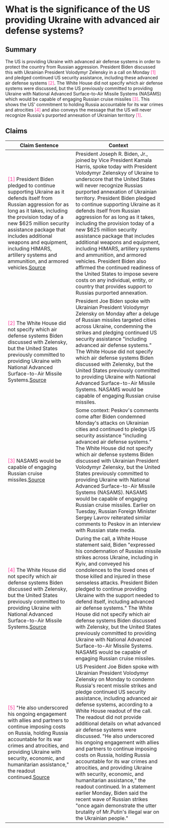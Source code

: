 # What is the significance of the US providing Ukraine with advanced air defense systems?

## Summary
The US is providing Ukraine with advanced air defense systems in order to protect the country from Russian aggression. President Biden discussed this with Ukrainian President Volodymyr Zelensky in a call on Monday <font color=#FF3399>[1]</font> and pledged continued US security assistance, including these advanced air defense systems <font color=#FF3399>[2]</font>. The White House did not specify which air defense systems were discussed, but the US previously committed to providing Ukraine with National Advanced Surface-to-Air Missile Systems (NASAMS) which would be capable of engaging Russian cruise missiles <font color=#FF3399>[3]</font>. This shows the US' commitment to holding Russia accountable for its war crimes and atrocities <font color=#FF3399>[4]</font> and also conveys the message that the US will never recognize Russia's purported annexation of Ukrainian territory <font color=#FF3399>[1]</font>.

## Claims
| Claim Sentence | Context |
|---|---|
|<font color=#FF3399>[1]</font> President Biden pledged to continue supporting Ukraine as it defends itself from Russian aggression for as long as it takes, including the provision today of a new $625 million security assistance package that includes additional weapons and equipment, including HIMARS, artillery systems and ammunition, and armored vehicles.<a href="https://www.whitehouse.gov/briefing-room/statements-releases/2022/10/04/readout-of-president-bidens-call-with-president-zelenskyy-of-ukraine-10/" target="_blank">Source</a>| President Joseph R. Biden, Jr., joined by Vice President Kamala Harris, spoke today with President Volodymyr Zelenskyy of Ukraine to underscore that the United States will never recognize Russias purported annexation of Ukrainian territory. President Biden pledged to continue supporting Ukraine as it defends itself from Russian aggression for as long as it takes, including the provision today of a new $625 million security assistance package that includes additional weapons and equipment, including HIMARS, artillery systems and ammunition, and armored vehicles. President Biden also affirmed the continued readiness of the United States to impose severe costs on any individual, entity, or country that provides support to Russias purported annexation.|
|<font color=#FF3399>[2]</font> The White House did not specify which air defense systems Biden discussed with Zelensky, but the United States previously committed to providing Ukraine with National Advanced Surface-to-Air Missile Systems.<a href="https://www.cnn.com/europe/live-news/russia-ukraine-war-news-10-11-22/h_f64f96935837ce13140eb281653c2468" target="_blank">Source</a>| President Joe Biden spoke with Ukrainian President Volodymyr Zelensky on Monday after a deluge of Russian missiles targeted cities across Ukraine, condemning the strikes and pledging continued US security assistance "including advanced air defense systems." The White House did not specify which air defense systems Biden discussed with Zelensky, but the United States previously committed to providing Ukraine with National Advanced Surface-to-Air Missile Systems. NASAMS would be capable of engaging Russian cruise missiles.|
|<font color=#FF3399>[3]</font> NASAMS would be capable of engaging Russian cruise missiles.<a href="https://www.cnn.com/europe/live-news/russia-ukraine-war-news-10-11-22/h_659e44127299d3792b739fb0622634fe" target="_blank">Source</a>| Some context: Peskov's comments come after Biden condemned Monday's attacks on Ukrainian cities and continued to pledge US security assistance "including advanced air defense systems." The White House did not specify which air defense systems Biden discussed with Ukrainian President Volodymyr Zelensky, but the United States previously committed to providing Ukraine with National Advanced Surface-to-Air Missile Systems (NASAMS). NASAMS would be capable of engaging Russian cruise missiles. Earlier on Tuesday, Russian Foreign Minister Sergey Lavrov reiterated similar comments to Peskov in an interview with Russian state media.|
|<font color=#FF3399>[4]</font> The White House did not specify which air defense systems Biden discussed with Zelensky, but the United States previously committed to providing Ukraine with National Advanced Surface-to-Air Missile Systems.<a href="https://www.cnn.com/2022/10/10/politics/biden-zelensky-advanced-air-defense-systems/index.html" target="_blank">Source</a>| During the call, a White House statement said, Biden "expressed his condemnation of Russias missile strikes across Ukraine, including in Kyiv, and conveyed his condolences to the loved ones of those killed and injured in these senseless attacks. President Biden pledged to continue providing Ukraine with the support needed to defend itself, including advanced air defense systems." The White House did not specify which air defense systems Biden discussed with Zelensky, but the United States previously committed to providing Ukraine with National Advanced Surface-to-Air Missile Systems. NASAMS would be capable of engaging Russian cruise missiles.|
|<font color=#FF3399>[5]</font> "He also underscored his ongoing engagement with allies and partners to continue imposing costs on Russia, holding Russia accountable for its war crimes and atrocities, and providing Ukraine with security, economic, and humanitarian assistance," the readout continued.<a href="https://www.cnn.com/europe/live-news/russia-ukraine-war-news-10-10-22/h_41294d04001fdcae771da5132a3028cd" target="_blank">Source</a>| US President Joe Biden spoke with Ukrainian President Volodymyr Zelensky on Monday to condemn Russia's recent missile strikes and pledge continued US security assistance, including advanced air defense systems, according to a White House readout of the call. The readout did not provide additional details on what advanced air defense systems were discussed. "He also underscored his ongoing engagement with allies and partners to continue imposing costs on Russia, holding Russia accountable for its war crimes and atrocities, and providing Ukraine with security, economic, and humanitarian assistance," the readout continued. In a statement earlier Monday, Biden said the recent wave of Russian strikes "once again demonstrate the utter brutality of Mr.Putin's illegal war on the Ukrainian people."|
